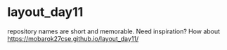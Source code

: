 # layout_day11
repository names are short and memorable. Need inspiration? How about
https://mobarok27cse.github.io/layout_day11/
